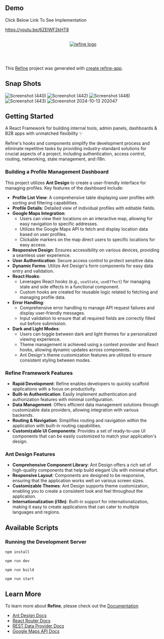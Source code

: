 ## Demo
Click Below Link To See Implementation <br>

https://youtu.be/6ZElWF2kHT8
<br>
<div align="center" style="margin: 30px;">
    <a href="https://refine.dev">
        <img alt="refine logo" src="https://refine.ams3.cdn.digitaloceanspaces.com/readme/refine-readme-banner.png">
    </a>
</div>

<br/>

This [Refine](https://github.com/refinedev/refine) project was generated with [create refine-app](https://github.com/refinedev/refine/tree/master/packages/create-refine-app).

## Snap Shots

![Screenshot (440)](https://github.com/user-attachments/assets/5c422068-8157-44fd-9462-74bfd221fe0b)
![Screenshot (442)](https://github.com/user-attachments/assets/564b5968-880a-49f3-bd34-65643f56670e)
![Screenshot (448)](https://github.com/user-attachments/assets/cf15619d-a6c8-4468-a6ff-ee7a579ad42e)
![Screenshot (443)](https://github.com/user-attachments/assets/ddde85a0-e02a-4d41-8953-d317c23e5eb0)
![Screenshot 2024-10-13 202047](https://github.com/user-attachments/assets/615d2f7b-38f0-4d86-9389-5e9cda9456a5)

## Getting Started

A React Framework for building internal tools, admin panels, dashboards & B2B apps with unmatched flexibility ✨

Refine's hooks and components simplify the development process and eliminate repetitive tasks by providing industry-standard solutions for crucial aspects of a project, including authentication, access control, routing, networking, state management, and i18n.

### Building a Profile Management Dashboard

This project utilizes **Ant Design** to create a user-friendly interface for managing profiles. Key features of the dashboard include:

- **Profile List View**: A comprehensive table displaying user profiles with sorting and filtering capabilities.
- **Profile Details**: Detailed view of individual profiles with editable fields.
- **Google Maps Integration**: 
  - Users can view their locations on an interactive map, allowing for easy navigation to specific addresses.
  - Utilizes the Google Maps API to fetch and display location data based on user profiles.
  - Clickable markers on the map direct users to specific locations for easy access.
- **Responsive Design**: Ensures accessibility on various devices, providing a seamless user experience.
- **User Authentication**: Secure access control to protect sensitive data.
- **Dynamic Forms**: Utilize Ant Design's form components for easy data entry and validation.
- **React Hooks**: 
  - Leverages React hooks (e.g., `useState`, `useEffect`) for managing state and side effects in a functional component.
  - Custom hooks are created for reusable logic related to fetching and managing profile data.
- **Error Handling**: 
  - Comprehensive error handling to manage API request failures and display user-friendly messages.
  - Input validation to ensure that all required fields are correctly filled out before submission.
- **Dark and Light Modes**: 
  - Users can toggle between dark and light themes for a personalized viewing experience.
  - Theme management is achieved using a context provider and React hooks, allowing dynamic updates across components.
  - Ant Design's theme customization features are utilized to ensure consistent styling between modes.

### Refine Framework Features

- **Rapid Development**: Refine enables developers to quickly scaffold applications with a focus on productivity.
- **Built-in Authentication**: Easily implement authentication and authorization features with minimal configuration.
- **Data Management**: Offers efficient data management solutions through customizable data providers, allowing integration with various backends.
- **Routing & Navigation**: Simplifies routing and navigation within the application with built-in routing capabilities.
- **Customizable UI Components**: Provides a set of ready-to-use UI components that can be easily customized to match your application's design.

### Ant Design Features

- **Comprehensive Component Library**: Ant Design offers a rich set of high-quality components that help build elegant UIs with minimal effort.
- **Responsive Layout**: Components are designed to be responsive, ensuring that the application works well on various screen sizes.
- **Customizable Themes**: Ant Design supports theme customization, enabling you to create a consistent look and feel throughout the application.
- **Internationalization (i18n)**: Built-in support for internationalization, making it easy to create applications that can cater to multiple languages and regions.

## Available Scripts

### Running the Development Server

```bash
npm install  
```

```bash
npm run dev
```

```bash
npm run build
```

```bash
npm run start
```

## Learn More

To learn more about **Refine**, please check out the [Documentation](https://refine.dev/docs)

- [Ant Design Docs](https://refine.dev/docs/ui-frameworks/antd/tutorial/)
- [React Router Docs](https://refine.dev/docs/core/providers/router-provider/)
- [REST Data Provider Docs](https://refine.dev/docs/core/providers/data-provider/#overview)
- [Google Maps API Docs](https://developers.google.com/maps/documentation/javascript/tutorial)
